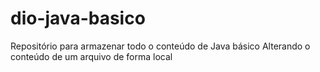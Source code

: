 # dio-java-basico
Repositório para armazenar todo o conteúdo de Java básico
Alterando o conteúdo de um arquivo de forma local